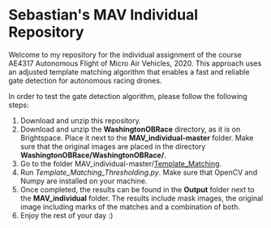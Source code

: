 # Sebastian's MAV Individual Repository
Welcome to my repository for the individual assignment of the course AE4317 Autonomous Flight of Micro Air Vehicles, 2020. This approach uses an adjusted template matching algorithm that enables a fast and reliable gate detection for autonomous racing drones.

In order to test the gate detection algorithm, please follow the following steps:
1. Download and unzip this repository.
2. Download and unzip the **WashingtonOBRace** directory, as it is on Brightspace. Place it next to the **MAV_individual-master** folder. Make sure that the original images are placed in the directory **WashingtonOBRace/WashingtonOBRace/**.
3. Go to the folder MAV_individual-master/[Template_Matching](https://github.com/SebastianAlNi/MAV_individual/tree/master/Template_Matching).
4. Run *Template_Matching_Thresholding.py*. Make sure that OpenCV and Numpy are installed on your machine.
5. Once completed, the results can be found in the **Output** folder next to the **MAV_individual** folder. The results include mask images, the original image including marks of the matches and a combination of both.
6. Enjoy the rest of your day :)
